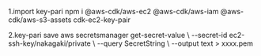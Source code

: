 1.import key-pari 
 npm i @aws-cdk/aws-ec2 @aws-cdk/aws-iam @aws-cdk/aws-s3-assets cdk-ec2-key-pair 
 
2.key-pari save 
 aws secretsmanager get-secret-value \ --secret-id ec2-ssh-key/nakagaki/private \ --query SecretString \ --output text > xxxx.pem 
